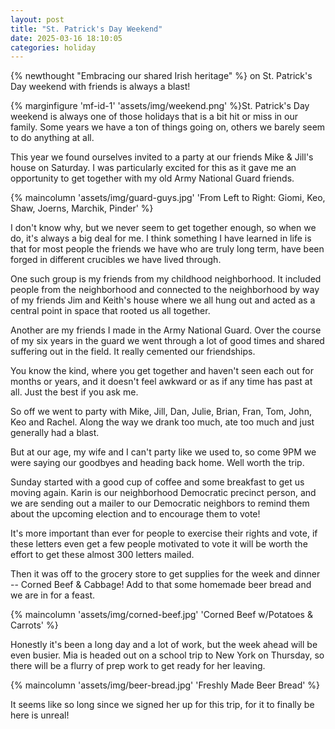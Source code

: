 ```yaml
---
layout: post
title: "St. Patrick's Day Weekend"
date: 2025-03-16 18:10:05
categories: holiday
---
```


{% newthought "Embracing our shared Irish heritage" %} on St. Patrick's Day weekend with friends is always a blast!<!--more-->

{% marginfigure 'mf-id-1' 'assets/img/weekend.png' %}St. Patrick's Day weekend is always one of those holidays that is a bit hit or miss in our family. Some years we have a ton of things going on, others we barely seem to do anything at all.

This year we found ourselves invited to a party at our friends Mike & Jill's house on Saturday. I was particularly excited for this as it gave me an opportunity to get together with my old Army National Guard friends.

{% maincolumn 'assets/img/guard-guys.jpg' 'From Left to Right: Giomi, Keo, Shaw, Joerns, Marchik, Pinder' %}

I don't know why, but we never seem to get together enough, so when we do, it's always a big deal for me. I think something I have learned in life is that for most people the friends we have who are truly long term, have been forged in different crucibles we have lived through.

One such group is my friends from my childhood neighborhood. It included people from the neighborhood and connected to the neighborhood by way of my friends Jim and Keith's house where we all hung out and acted as a central point in space that rooted us all together.

Another are my friends I made in the Army National Guard. Over the course of my six years in the guard we went through a lot of good times and shared suffering out in the field. It really cemented our friendships.

You know the kind, where you get together and haven't seen each out for months or years, and it doesn't feel awkward or as if any time has past at all. Just the best if you ask me.

So off we went to party with Mike, Jill, Dan, Julie, Brian, Fran, Tom, John, Keo and Rachel. Along the way we drank too much, ate too much and just generally had a blast.

But at our age, my wife and I can't party like we used to, so come 9PM we were saying our goodbyes and heading back home. Well worth the trip.

Sunday started with a good cup of coffee and some breakfast to get us moving again. Karin is our neighborhood Democratic precinct person, and we are sending out a mailer to our Democratic neighbors to remind them about the upcoming election and to encourage them to vote!

It's more important than ever for people to exercise their rights and vote, if these letters even get a few people motivated to vote it will be worth the effort to get these almost 300 letters mailed.

Then it was off to the grocery store to get supplies for the week and dinner -- Corned Beef & Cabbage! Add to that some homemade beer bread and we are in for a feast.

{% maincolumn 'assets/img/corned-beef.jpg' 'Corned Beef w/Potatoes & Carrots' %}

Honestly it's been a long day and a lot of work, but the week ahead will be even busier. Mia is headed out on a school trip to New York on Thursday, so there will be a flurry of prep work to get ready for her leaving.

{% maincolumn 'assets/img/beer-bread.jpg' 'Freshly Made Beer Bread' %}

It seems like so long since we signed her up for this trip, for it to finally be here is unreal!
